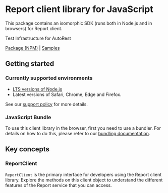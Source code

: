 # Report client library for JavaScript

This package contains an isomorphic SDK (runs both in Node.js and in browsers) for Report client.

Test Infrastructure for AutoRest

[Package (NPM)](https://www.npmjs.com/package/@msinternal/zzzAzureReport) |
[Samples](https://github.com/Azure-Samples/azure-samples-js-management)

## Getting started

### Currently supported environments

- [LTS versions of Node.js](https://github.com/nodejs/release#release-schedule)
- Latest versions of Safari, Chrome, Edge and Firefox.

See our [support policy](https://github.com/Azure/azure-sdk-for-js/blob/main/SUPPORT.md) for more details.




### JavaScript Bundle
To use this client library in the browser, first you need to use a bundler. For details on how to do this, please refer to our [bundling documentation](https://aka.ms/AzureSDKBundling).

## Key concepts

### ReportClient

`ReportClient` is the primary interface for developers using the Report client library. Explore the methods on this client object to understand the different features of the Report service that you can access.

